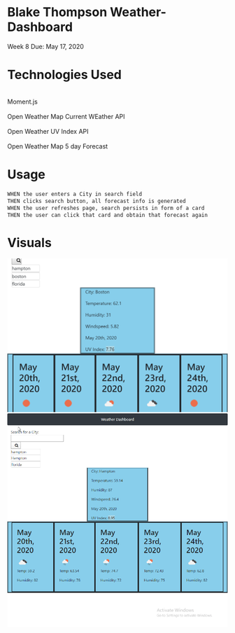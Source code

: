 # Blake Thompson Weather-Dashboard

Week 8
Due: May 17, 2020

# Technologies Used

<br>Moment.js<br>
<br>Open Weather Map Current WEather API<br>
<br>Open Weather UV Index API <br>
<br>Open Weather Map 5 day Forecast <br>

# Usage

```
WHEN the user enters a City in search field
THEN clicks search button, all forecast info is generated
WHEN the user refreshes page, search persists in form of a card
THEN the user can click that card and obtain that forecast again

```

# Visuals

![Dashboard Picture](Assets\Images\127.0.0.1_5500_.png)
![Dashboard Demo](Assets\Images\2020-05-20_13-52-53.gif)
